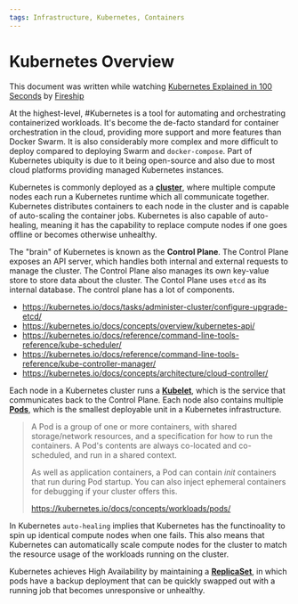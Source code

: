 ```yaml
---
tags: Infrastructure, Kubernetes, Containers
---
```


# Kubernetes Overview

This document was written while watching [Kubernetes Explained in 100 Seconds](https://www.youtube.com/watch?v=PziYflu8cB8) by [Fireship](https://www.youtube.com/channel/UCsBjURrPoezykLs9EqgamOA)

At the highest-level, #Kubernetes is a tool for automating and orchestrating containerized workloads. It's become the de-facto standard for container orchestration in the cloud, providing more support and more features than Docker Swarm. It is also considerably more complex and more difficult to deploy compared to deploying Swarm and `docker-compose`. Part of Kubernetes ubiquity is due to it being open-source and also due to most cloud platforms providing managed Kubernetes instances.

Kubernetes is commonly deployed as a [**cluster**](https://kubernetes.io/docs/concepts/architecture/), where multiple compute nodes each run a Kubernetes runtime which all communicate together. Kubernetes distributes containers to each node in the cluster and is capable of auto-scaling the container jobs. Kubernetes is also capable of auto-healing, meaning it has the capability to replace compute nodes if one goes offline or becomes otherwise unhealthy.

The "brain" of Kubernetes is known as the **Control Plane**. The Control Plane exposes an API server, which handles both internal and external requests to manage the cluster. The Control Plane also manages its own key-value store to store data about the cluster. The Contol Plane uses `etcd` as its internal database. The control plane has a lot of components.

- https://kubernetes.io/docs/tasks/administer-cluster/configure-upgrade-etcd/
- https://kubernetes.io/docs/concepts/overview/kubernetes-api/
- https://kubernetes.io/docs/reference/command-line-tools-reference/kube-scheduler/
- https://kubernetes.io/docs/reference/command-line-tools-reference/kube-controller-manager/
- https://kubernetes.io/docs/concepts/architecture/cloud-controller/

Each node in a Kubernetes cluster runs a [**Kubelet**](https://kubernetes.io/docs/reference/command-line-tools-reference/kubelet/), which is the service that communicates back to the Control Plane. Each node also contains multiple [**Pods**](https://kubernetes.io/docs/concepts/workloads/pods/), which is the smallest deployable unit in a Kubernetes infrastructure.

> A Pod is a group of one or more containers, with shared storage/network resources, and a specification for how to run the containers. A Pod's contents are always co-located and co-scheduled, and run in a shared context.
>
> As well as application containers, a Pod can contain *init* containers that run during Pod startup. You can also inject ephemeral containers for debugging if your cluster offers this.
>
> https://kubernetes.io/docs/concepts/workloads/pods/

In Kubernetes `auto-healing` implies that Kubernetes has the functinoality to spin up identical compute nodes when one fails. This also means that Kubernetes can automatically scale compute nodes for the cluster to match the resource usage of the workloads running on the cluster.

Kubernetes achieves High Availability by maintaining a [**ReplicaSet**](https://kubernetes.io/docs/concepts/workloads/controllers/replicaset/), in which pods have a backup deployment that can be quickly swapped out with a running job that becomes unresponsive or unhealthy.


